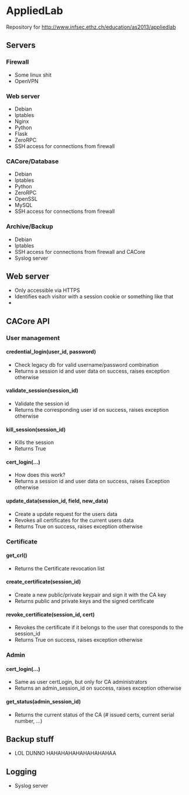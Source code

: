 # AppliedLab

Repository for http://www.infsec.ethz.ch/education/as2013/appliedlab

## Servers
### Firewall
* Some linux shit
* OpenVPN

### Web server
* Debian
* Iptables
* Nginx
* Python
* Flask
* ZeroRPC
* SSH access for connections from firewall

### CACore/Database
* Debian
* Iptables
* Python
* ZeroRPC
* OpenSSL
* MySQL
* SSH access for connections from firewall

### Archive/Backup
* Debian
* Iptables
* SSH access for connections from firewall and CACore
* Syslog server

## Web server
* Only accessible via HTTPS
* Identifies each visitor with a session cookie or something like that
* 

## CACore API
### User management
#### credential_login(user_id, password)
* Check legacy db for valid username/password combination
* Returns a session id and user data on success, raises exception otherwise

#### validate_session(session_id)
* Validate the session id
* Returns the corresponding user id on success, raises exception otherwise

#### kill_session(session_id)
* Kills the session
* Returns True

#### cert_login(...)
* How does this work?
* Returns a session id and user data on success, raises Exception otherwise

#### update_data(session_id, field, new_data)
* Create a update request for the users data
* Revokes all certificates for the current users data 
* Returns True on success, raises exception otherwise

### Certificate 
#### get_crl()
* Returns the Certificate revocation list

#### create_certificate(session_id)
* Create a new public/private keypair and sign it with the CA key
* Returns public and private keys and the signed certificate

#### revoke_certificate(session_id, cert)
* Revokes the certificate if it belongs to the user that coresponds to the session_id
* Returns True on success, raises exception otherwise

### Admin
#### cert_login(...)
* Same as user certLogin, but only for CA administrators
* Returns an admin_session_id on success, raises exception otherwise

#### get_status(admin_session_id)
* Returns the current status of the CA (# issued certs, current serial number, ...)

## Backup stuff
* LOL DUNNO HAHAHAHAHAHAHAHAHAA

## Logging
* Syslog server


